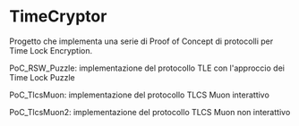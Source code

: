 # TimeCryptor
Progetto che implementa una serie di Proof of Concept di protocolli per Time Lock Encryption.

PoC_RSW_Puzzle: implementazione del protocollo TLE con l'approccio dei Time Lock Puzzle

PoC_TlcsMuon: implementazione del protocollo TLCS Muon interattivo 

PoC_TlcsMuon2: implementazione del protocollo TLCS Muon non interattivo 